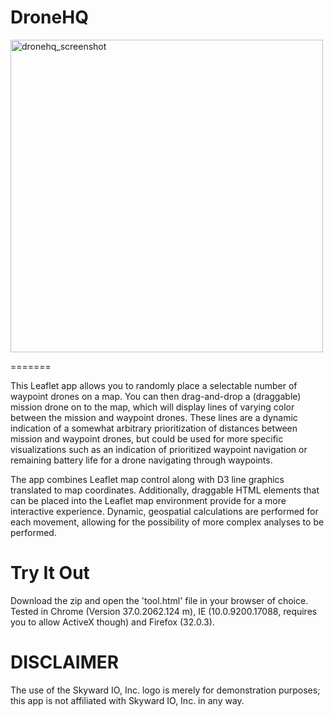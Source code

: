 DroneHQ
=======

<img width="500" alt="dronehq_screenshot" src="https://cloud.githubusercontent.com/assets/4162573/12527135/3599d0a0-c12b-11e5-9df1-3aa5190e48a7.png">

=======

This Leaflet app allows you to randomly place a selectable number of waypoint drones on a map. You can then drag-and-drop a (draggable) mission drone on to the map, which will display lines of varying color between the mission and waypoint drones. These lines are a dynamic indication of a somewhat arbitrary prioritization of distances between mission and waypoint drones, but could be used for more specific visualizations such as an indication of prioritized waypoint navigation or remaining battery life for a drone navigating through waypoints.

The app combines Leaflet map control along with D3 line graphics translated to map coordinates. Additionally, draggable HTML elements that can be placed into the Leaflet map environment provide for a more interactive experience. Dynamic, geospatial calculations are performed for each movement, allowing for the possibility of more complex analyses to be performed.


Try It Out
==========

Download the zip and open the 'tool.html' file in your browser of choice. Tested in Chrome (Version 37.0.2062.124 m), IE (10.0.9200.17088, requires you to allow ActiveX though) and Firefox (32.0.3).


DISCLAIMER
==========

The use of the Skyward IO, Inc. logo is merely for demonstration purposes; this app is not affiliated with Skyward IO, Inc. in any way.
